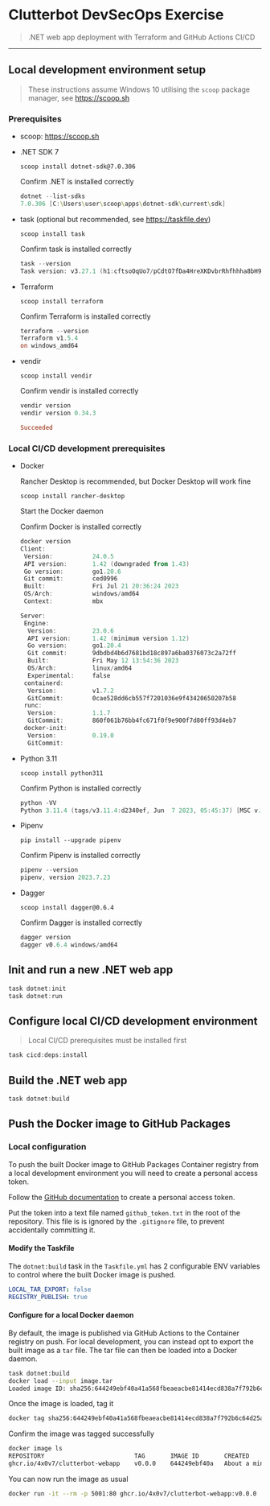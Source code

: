 # Clutterbot DevSecOps Exercise

> .NET web app deployment with Terraform and GitHub Actions CI/CD

---

## Local development environment setup

> These instructions assume Windows 10 utilising the `scoop` package manager, see <https://scoop.sh>

### Prerequisites

- scoop: <https://scoop.sh>
- .NET SDK 7

    `scoop install dotnet-sdk@7.0.306`

    Confirm .NET is installed correctly

    ```powershell
    dotnet --list-sdks
    7.0.306 [C:\Users\user\scoop\apps\dotnet-sdk\current\sdk]
    ```

- task (optional but recommended, see <https://taskfile.dev>)

    `scoop install task`

    Confirm task is installed correctly

    ```powershell
    task --version
    Task version: v3.27.1 (h1:cftsoOqUo7/pCdtO7fDa4HreXKDvbrRhfhhha8bH9xc=)
    ```

- Terraform

    `scoop install terraform`

    Confirm Terraform is installed correctly

    ```powershell
    terraform --version
    Terraform v1.5.4
    on windows_amd64
    ```

- vendir

    `scoop install vendir`

    Confirm vendir is installed correctly

    ```powershell
    vendir version
    vendir version 0.34.3

    Succeeded
    ```

### Local CI/CD development prerequisites

- Docker

    Rancher Desktop is recommended, but Docker Desktop will work fine

    `scoop install rancher-desktop`

    Start the Docker daemon

    Confirm Docker is installed correctly

    ```powershell
    docker version
    Client:
     Version:           24.0.5
     API version:       1.42 (downgraded from 1.43)
     Go version:        go1.20.6
     Git commit:        ced0996
     Built:             Fri Jul 21 20:36:24 2023
     OS/Arch:           windows/amd64
     Context:           mbx
    
    Server:
     Engine:
      Version:          23.0.6
      API version:      1.42 (minimum version 1.12)
      Go version:       go1.20.4
      Git commit:       9dbdbd4b6d7681bd18c897a6ba0376073c2a72ff
      Built:            Fri May 12 13:54:36 2023
      OS/Arch:          linux/amd64
      Experimental:     false
     containerd:
      Version:          v1.7.2
      GitCommit:        0cae528dd6cb557f7201036e9f43420650207b58
     runc:
      Version:          1.1.7
      GitCommit:        860f061b76bb4fc671f0f9e900f7d80ff93d4eb7
     docker-init:
      Version:          0.19.0
      GitCommit:
    ```

- Python 3.11

    `scoop install python311`

    Confirm Python is installed correctly

    ```powershell
    python -VV
    Python 3.11.4 (tags/v3.11.4:d2340ef, Jun  7 2023, 05:45:37) [MSC v.1934 64 bit (AMD64)]
    ```

- Pipenv

    `pip install --upgrade pipenv`

    Confirm Pipenv is installed correctly

    ```powershell
    pipenv --version
    pipenv, version 2023.7.23
    ```

- Dagger

    `scoop install dagger@0.6.4`

    Confirm Dagger is installed correctly

    ```powershell
    dagger version
    dagger v0.6.4 windows/amd64
    ```

## Init and run a new .NET web app

```powershell
task dotnet:init
task dotnet:run
```

## Configure local CI/CD development environment

> Local CI/CD prerequisites must be installed first

```powershell
task cicd:deps:install
```

## Build the .NET web app

```powershell
task dotnet:build
```

## Push the Docker image to GitHub Packages

### Local configuration

To push the built Docker image to GitHub Packages Container registry from a local development environment
you will need to create a personal access token.

Follow the [GitHub documentation](https://docs.github.com/en/packages/working-with-a-github-packages-registry/working-with-the-container-registry#authenticating-with-a-personal-access-token-classic) to create a personal access token.

Put the token into a text file named `github_token.txt` in the root of the repository.
This file is is ignored by the `.gitignore` file, to prevent accidentally committing it.

#### Modify the Taskfile

The `dotnet:build` task in the `Taskfile.yml` has 2 configurable ENV variables to control where the built Docker image is pushed.

```yaml
LOCAL_TAR_EXPORT: false
REGISTRY_PUBLISH: true
```

#### Configure for a local Docker daemon

By default, the image is published via GitHub Actions to the Container registry on push.
For local development, you can instead opt to export the built image as a `tar` file.
The tar file can then be loaded into a Docker daemon.

```sh
task dotnet:build
docker load --input image.tar
Loaded image ID: sha256:644249ebf40a41a568fbeaeacbe81414ecd838a7f792b6c64d25a6dbf2521813
```

Once the image is loaded, tag it

```sh
docker tag sha256:644249ebf40a41a568fbeaeacbe81414ecd838a7f792b6c64d25a6dbf2521813 ghcr.io/4x0v7/clutterbot-webapp:v0.0.0
```

Confirm the image was tagged successfully

```sh
docker image ls
REPOSITORY                         TAG       IMAGE ID       CREATED              SIZE
ghcr.io/4x0v7/clutterbot-webapp    v0.0.0    644249ebf40a   About a minute ago   318MB
```

You can now run the image as usual

```sh
docker run -it --rm -p 5001:80 ghcr.io/4x0v7/clutterbot-webapp:v0.0.0
```
